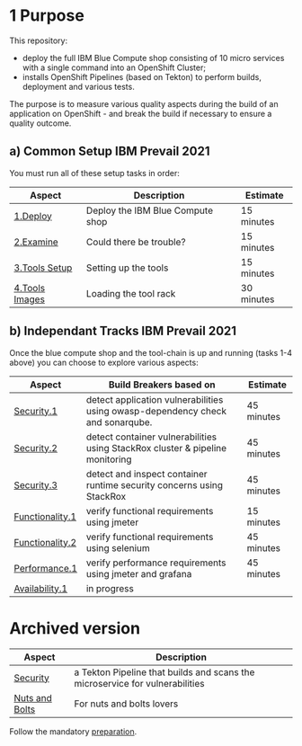 # 1 Purpose

This repository:
- deploy the full IBM Blue Compute shop consisting of 10 micro services with a single command into an OpenShift Cluster;
- installs OpenShift Pipelines (based on Tekton) to perform builds, deployment and various tests.

The purpose is to measure various quality aspects during the build of an application on OpenShift - and break the build if necessary to ensure a quality outcome.

## a) Common Setup IBM Prevail 2021
You must run all of these setup tasks in order:

| Aspect | Description | Estimate |
| --- | --- | --- |
| [1.Deploy](aspects/functionality/DEPLOY-FULL-BC.MD) | Deploy the IBM Blue Compute shop | 15 minutes |
| [2.Examine](aspects/security/TROUBLE.MD) | Could there be trouble? | 15 minutes |
| [3.Tools Setup](aspects/nuts-and-bolts/MINI-SETUP.MD) | Setting up the tools | 15 minutes |
| [4.Tools Images](aspects/nuts-and-bolts/SCAN.MD) | Loading the tool rack | 30 minutes |

## b) Independant Tracks IBM Prevail 2021

Once the blue compute shop and the tool-chain is up and running (tasks 1-4 above) you can choose to explore various aspects:

| Aspect | Build Breakers based on | Estimate |
| --- | --- | --- |
| [Security.1](aspects/security/README-V2.MD) | detect application vulnerabilities using owasp-dependency check and sonarqube.| 45 minutes |
| [Security.2](aspects/security/README-V3.MD) | detect container vulnerabilities using StackRox cluster & pipeline monitoring | 45 minutes |
| [Security.3](aspects/security/RUNTIME.MD) | detect and inspect container runtime security concerns using StackRox | 45 minutes |
| [Functionality.1](aspects/functionality/README.MD) | verify functional requirements using jmeter| 15 minutes |
| [Functionality.2](aspects/functionality/SELENIUM.MD) | verify functional requirements using selenium| 45 minutes |
| [Performance.1](aspects/performance/README-V2.MD) | verify performance requirements using jmeter and grafana| 45 minutes |
| [Availability.1](aspects/availability/README.MD) | in progress |

# Archived version

| Aspect | Description |
| --- | --- |
| [Security](aspects/security/README.MD) | a Tekton Pipeline that builds and scans the microservice for vulnerabilities |
| [Nuts and Bolts](aspects/nuts-and-bolts/README.MD) | For nuts and bolts lovers |

Follow the mandatory [preparation](aspects/general/README.MD).



